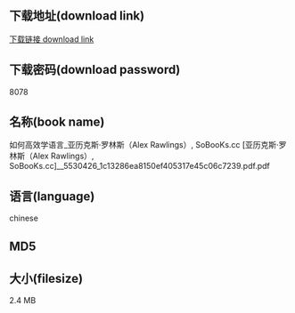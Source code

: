 ## 下载地址(download link)
[下载链接 download link](https://tutu365.netlify.app/?s=%E5%A6%82%E4%BD%95%E9%AB%98%E6%95%88%E5%AD%A6%E8%AF%AD%E8%A8%80_%E4%BA%9A%E5%8E%86%E5%85%8B%E6%96%AF%C2%B7%E7%BD%97%E6%9E%97%E6%96%AF%EF%BC%88Alex+Rawlings%EF%BC%89%2C+SoBooKs.cc+%5B%E4%BA%9A%E5%8E%86%E5%85%8B%E6%96%AF%C2%B7%E7%BD%97%E6%9E%97%E6%96%AF%EF%BC%88Alex+Rawlings%EF%BC%89%2C+SoBooKs.cc%5D__5530426_1c13286ea8150ef405317e45c06c7239.pdf)

## 下载密码(download password)
8078

## 名称(book name)
如何高效学语言_亚历克斯·罗林斯（Alex Rawlings）, SoBooKs.cc [亚历克斯·罗林斯（Alex Rawlings）, SoBooKs.cc]__5530426_1c13286ea8150ef405317e45c06c7239.pdf.pdf

## 语言(language)
chinese

## MD5


## 大小(filesize)
2.4 MB
